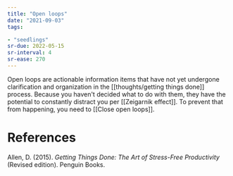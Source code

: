 ```yaml
---
title: "Open loops"
date: "2021-09-03"
tags:

- "seedlings"
sr-due: 2022-05-15
sr-interval: 4
sr-ease: 270
---
```


Open loops are actionable information items that have not yet undergone clarification and organization in the [[thoughts/getting things done]] process. Because you haven't decided what to do with them, they have the potential to constantly distract you per [[Zeigarnik effect]]. To prevent that from happening, you need to [[Close open loops]].

# References

Allen, D. (2015). *Getting Things Done: The Art of Stress-Free Productivity* (Revised edition). Penguin Books.